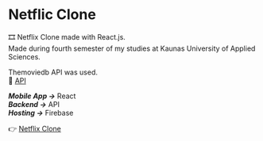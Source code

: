 # Netflic Clone #
🎞️ Netflix Clone made with React.js.<br/>
Made during fourth semester of my studies at Kaunas University of Applied Sciences.<br/>

Themoviedb API was used.<br/>
🔗 [API](https://developers.themoviedb.org/3)<br/>

***Mobile App ->*** React<br/>
***Backend ->*** API<br/>
***Hosting ->*** Firebase<br/>

👉 [Netflix Clone](https://netflix-clone-94690.web.app/)
